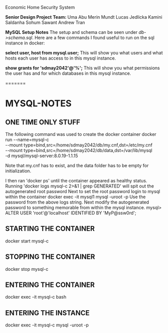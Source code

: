 Economic Home Security System

**Senior Design Project**
**Team:**
Uma Abu
Merin Mundt
Lucas Jedlicka 
Kamini Saldanha
Sohum Sawant
Andrew Tran

**MySQL Setup Notes**
The setup and schema can be seen under *db->schema.sql*. 
Here are a few commands I found useful to run on the sql instance in docker:

**select user, host from mysql.user;**
This will show you what users and what hosts each user has access to in this mysql instance.

**show grants for 'sdmay2042'@'%';**
This will show you what permissions the user has and for which databases in this mysql instance.

=======
# MYSQL-NOTES

## ONE TIME ONLY STUFF
The following command was used to create the docker container
docker run --name=mysql-c \
--mount type=bind,src=/home/sdmay2042/db/my.cnf,dst=/etc/my.cnf \
--mount type=bind,src=/home/sdmay2042/db/data,dst=/var/lib/mysql \
-d mysql/mysql-server:8.0.19-1.1.15 

Note that my.cnf has to exist, and the data folder has to be empty for initialization.

I then ran 'docker ps' until the container appeared as healthy status.
Running 'docker logs mysql-c 2>&1 | grep GENERATED' will spit out the autogenerated root password
Next to set the root password login to mysql within the container
docker exec -it mysql1 mysql -uroot -p
Use the password from the above logs string. Next modify the autogenerated password to something memorable from within the mysql instance.
mysql> ALTER USER 'root'@'localhost' IDENTIFIED BY 'MyP@ssw0rd';

## STARTING THE CONTAINER
docker start mysql-c

## STOPPING THE CONTAINER
docker stop mysql-c

## ENTERING THE CONTAINER
docker exec -it mysql-c bash

## ENTERING THE INSTANCE
docker exec -it mysql-c mysql -uroot -p
